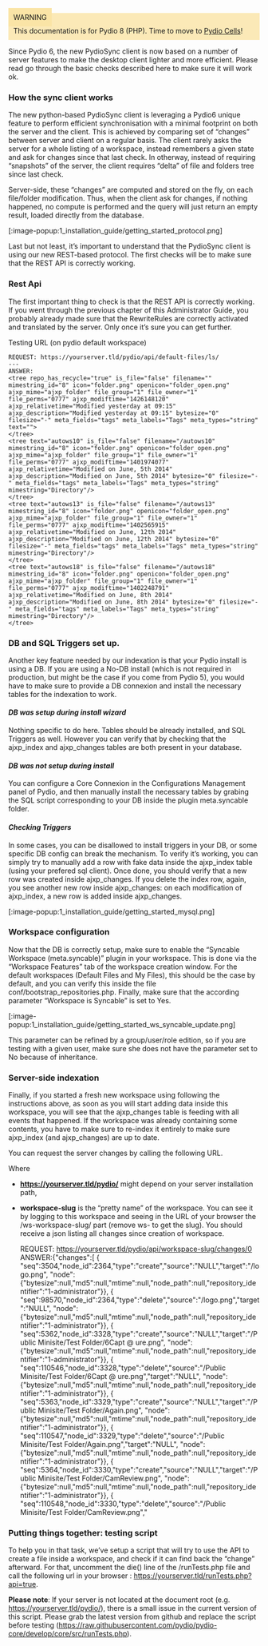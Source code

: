 <div style="background-color: #fbe9b7;font-size: 14px;">
<span style="background-color: #fae4a6;padding: 10px;">WARNING</span>
<span style="padding: 10px;display: inline-block;">This documentation is for Pydio 8 (PHP). Time to move to <a href="https://pydio.com/en/docs/administration-guides">Pydio Cells</a>!</span>
</div>

Since Pydio 6, the new PydioSync client is now based on a number of server features to make the desktop client lighter and more efficient. Please read go through the basic checks described here to make sure it will work ok.

### How the sync client works

The new python-based PydioSync client is leveraging a Pydio6 unique feature to perform efficient synchronisation with a minimal footprint on both the server and the client. This is achieved by comparing set of “changes” between server and client on a regular basis. The client rarely asks the server for a whole listing of a workspace, instead remembers a given state and ask for changes since that last check. In otherway, instead of requiring “snapshots” of the server, the client requires “delta” of file and folders tree since last check.

Server-side, these “changes” are computed and stored on the fly, on each file/folder modification. Thus, when the client ask for changes, if nothing happened, no compute is performed and the query will just return an empty result, loaded directly from the database.

[:image-popup:1_installation_guide/getting_started_protocol.png]

Last but not least, it’s important to understand that the PydioSync client is using our new REST-based protocol. The first checks will be to make sure that the REST API is correctly working.

### Rest Api

The first important thing to check is that the REST API is correctly working. If you went through the previous chapter of this Administrator Guide, you probably already made sure that the RewriteRules are correctly activated and translated by the server. Only once it’s sure you can get further.

Testing URL (on pydio default workspace)

    REQUEST: https://yourserver.tld/pydio/api/default-files/ls/
    ---
    ANSWER:
    <tree repo_has_recycle="true" is_file="false" filename="" mimestring_id="8" icon="folder.png" openicon="folder_open.png" ajxp_mime="ajxp_folder" file_group="1" file_owner="1" file_perms="0777" ajxp_modiftime="1426148120" ajxp_relativetime="Modified yesterday at 09:15" ajxp_description="Modified yesterday at 09:15" bytesize="0" filesize="-" meta_fields="tags" meta_labels="Tags" meta_types="string" text="">
    </tree>
    <tree text="autows10" is_file="false" filename="/autows10" mimestring_id="8" icon="folder.png" openicon="folder_open.png" ajxp_mime="ajxp_folder" file_group="1" file_owner="1" file_perms="0777" ajxp_modiftime="1401974077" ajxp_relativetime="Modified on June, 5th 2014" ajxp_description="Modified on June, 5th 2014" bytesize="0" filesize="-" meta_fields="tags" meta_labels="Tags" meta_types="string" mimestring="Directory"/>
    </tree>
    <tree text="autows13" is_file="false" filename="/autows13" mimestring_id="8" icon="folder.png" openicon="folder_open.png" ajxp_mime="ajxp_folder" file_group="1" file_owner="1" file_perms="0777" ajxp_modiftime="1402565915" ajxp_relativetime="Modified on June, 12th 2014" ajxp_description="Modified on June, 12th 2014" bytesize="0" filesize="-" meta_fields="tags" meta_labels="Tags" meta_types="string" mimestring="Directory"/>
    </tree>
    <tree text="autows18" is_file="false" filename="/autows18" mimestring_id="8" icon="folder.png" openicon="folder_open.png" ajxp_mime="ajxp_folder" file_group="1" file_owner="1" file_perms="0777" ajxp_modiftime="1402248791" ajxp_relativetime="Modified on June, 8th 2014" ajxp_description="Modified on June, 8th 2014" bytesize="0" filesize="-" meta_fields="tags" meta_labels="Tags" meta_types="string" mimestring="Directory"/>
    </tree>

### DB and SQL Triggers set up.

Another key feature needed by our indexation is that your Pydio install is using a DB. If you are using a No-DB install (which is not required in production, but might be the case if you come from Pydio 5), you would have to make sure to provide a DB connexion and install the necessary tables for the indexation to work.

#### _DB was setup during install wizard_

Nothing specific to do here. Tables should be already installed, and SQL Triggers as well. However you can verify that by checking that the ajxp_index and ajxp_changes tables are both present in your database.

#### _DB was not setup during install_

You can configure a Core Connexion in the Configurations Management panel of Pydio, and then manually install the necessary tables by grabing the SQL script corresponding to your DB inside the plugin meta.syncable folder.

#### _Checking Triggers_

In some cases, you can be disallowed to install triggers in your DB, or some specific DB config can break the mechanism. To verify it’s working, you can simply try to manually add a row with fake data inside the ajxp_index table (using your prefered sql client). Once done, you should verify that a new row was created inside ajxp_changes. If you delete the index row, again, you see another new row inside ajxp_changes: on each modification of ajxp_index, a new row is added inside ajxp_changes.

[:image-popup:1_installation_guide/getting_started_mysql.png]

### Workspace configuration
Now that the DB is correctly setup, make sure to enable the “Syncable Workspace (meta.syncable)” plugin in your workspace. This is done via the “Workspace Features” tab of the workspace creation window. For the default workspaces (Default Files and My Files), this should be the case by default, and you can verify this inside the file conf/bootstrap_repositories.php. Finally, make sure that the according parameter “Workspace is Syncable” is set to Yes.

[:image-popup:1_installation_guide/getting_started_ws_syncable_update.png]

This parameter can be refined by a group/user/role edition, so if you are testing with a given user, make sure she does not have the parameter set to No because of inheritance.

### Server-side indexation
Finally, if you started a fresh new workspace using following the instructions above, as soon as you will start adding data inside this workspace, you will see that the ajxp_changes table is feeding with all events that happened. If the workspace was already containing some contents, you have to make sure to re-index it entirely to make sure ajxp_index (and ajxp_changes) are up to date.

You can request the server changes by calling the following URL.

Where

+ **https://yourserver.tld/pydio/** might depend on your server installation path,
+ **workspace-slug** is the “pretty name” of the workspace. You can see it by logging to this workspace and seeing in the URL of your browser the /ws-workspace-slug/ part (remove ws- to get the slug).
You should receive a json listing all changes since creation of workspace.


    REQUEST: https://yourserver.tld/pydio/api/workspace-slug/changes/0
    ANSWER:{"changes":[
      {
      "seq":3504,"node_id":2364,"type":"create","source":"NULL","target":"\/logo.png",
        "node":
          {"bytesize":null,"md5":null,"mtime":null,"node_path":null,"repository_identifier":"1-administrator"}},
      {
      "seq":98570,"node_id":2364,"type":"delete","source":"\/logo.png","target":"NULL",
          "node":
            {"bytesize":null,"md5":null,"mtime":null,"node_path":null,"repository_identifier":"1-administrator"}},
      {
      "seq":5362,"node_id":3328,"type":"create","source":"NULL","target":"\/Public Minisite\/Test Folder\/6Capt @ ure.png",
          "node":
            {"bytesize":null,"md5":null,"mtime":null,"node_path":null,"repository_identifier":"1-administrator"}},
      {
      "seq":110546,"node_id":3328,"type":"delete","source":"\/Public Minisite\/Test Folder\/6Capt @ ure.png","target":"NULL",
          "node":
            {"bytesize":null,"md5":null,"mtime":null,"node_path":null,"repository_identifier":"1-administrator"}},
      {
      "seq":5363,"node_id":3329,"type":"create","source":"NULL","target":"\/Public Minisite\/Test Folder\/Again.png",
          "node":
            {"bytesize":null,"md5":null,"mtime":null,"node_path":null,"repository_identifier":"1-administrator"}},
      {
      "seq":110547,"node_id":3329,"type":"delete","source":"\/Public Minisite\/Test Folder\/Again.png","target":"NULL",
          "node":
            {"bytesize":null,"md5":null,"mtime":null,"node_path":null,"repository_identifier":"1-administrator"}},
      {
      "seq":5364,"node_id":3330,"type":"create","source":"NULL","target":"\/Public Minisite\/Test Folder\/CamReview.png",
          "node":
            {"bytesize":null,"md5":null,"mtime":null,"node_path":null,"repository_identifier":"1-administrator"}},
      {
      "seq":110548,"node_id":3330,"type":"delete","source":"\/Public Minisite\/Test Folder\/CamReview.png","

### Putting things together: testing script
To help you in that task, we’ve setup a script that will try to use the API to create a file inside a workspace, and check if it can find back the “change” afterward. For that, uncomment the die() line of the /runTests.php file and call the following url in your browser : https://yourserver.tld/runTests.php?api=true.

**Please note**: If your server is not located at the document root (e.g. https://yourserver.tld/pydio/), there is a small issue in the current version of this script. Please grab the latest version from github and replace the script before testing (https://raw.githubusercontent.com/pydio/pydio-core/develop/core/src/runTests.php).
